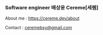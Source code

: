 ### Software engineer 배상윤 Cereme[세렘]

About me : https://cereme.dev/about

Contact : ceremebsy@gmail.com
